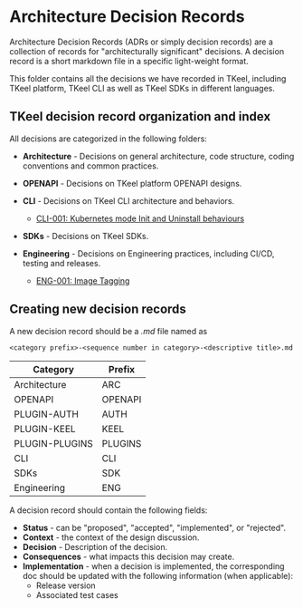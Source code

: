 # Architecture Decision Records

Architecture Decision Records (ADRs or simply decision records) are a collection of records for "architecturally significant" decisions. A decision record is a short markdown file in a specific light-weight format.

This folder contains all the decisions we have recorded in TKeel, including TKeel platform, TKeel CLI as well as TKeel SDKs in different languages.

## TKeel decision record organization and index

All decisions are categorized in the following folders:

* **Architecture** - Decisions on general architecture, code structure, coding conventions and common practices.

  
* **OPENAPI** - Decisions on TKeel platform OPENAPI designs.


* **CLI** - Decisions on TKeel CLI architecture and behaviors.

  - [CLI-001: Kubernetes mode Init and Uninstall behaviours](./cli/CLI-001-k8s-init-and-uninstall-behaviors.md)

* **SDKs** - Decisions on TKeel SDKs.


* **Engineering** - Decisions on Engineering practices, including CI/CD, testing and releases.

  - [ENG-001: Image Tagging](./engineering/ENG-001-tagging.md)

## Creating new decision records

A new decision record should be a _.md_ file named as 
```
<category prefix>-<sequence number in category>-<descriptive title>.md
```
|Category|Prefix|
|----|----|
|Architecture|ARC|
|OPENAPI|OPENAPI|
|PLUGIN-AUTH|AUTH|
|PLUGIN-KEEL|KEEL|
|PLUGIN-PLUGINS|PLUGINS|
|CLI|CLI|
|SDKs|SDK|
|Engineering|ENG|

A decision record should contain the following fields:

* **Status** - can be "proposed", "accepted", "implemented", or "rejected".
* **Context** - the context of the design discussion.
* **Decision** - Description of the decision.
* **Consequences** - what impacts this decision may create.
* **Implementation** - when a decision is implemented, the corresponding doc should be updated with the following information (when applicable):
  * Release version
  * Associated test cases

